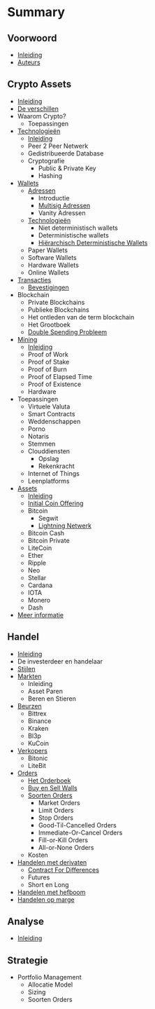 # Summary

## Voorwoord

* [Inleiding](README.md)
* [Auteurs](auteurs.md)

## Crypto Assets

* [Inleiding](inleiding.md)
* [De verschillen](de-verschillen.md)
* Waarom Crypto?
  * Toepassingen
* [Technologieën](technologieen.md)
  * [Inleiding](technologieen/inleiding.md)
  * Peer 2 Peer Netwerk
  * Gedistribueerde Database
  * Cryptografie
    * Public & Private Key
    * Hashing
* [Wallets](wallets.md)
  * [Adressen](wallets/adressen.md)
    * Introductie
    * [Multisig Adressen](wallets/adressen/multisig.md)
    * Vanity Adressen
  * [Technologieën](wallets/technologieen.md)
    * Niet deterministisch wallets
    * Deterministische wallets
    * [Hiërarchisch Deterministische Wallets](wallets/technologieen/hd-wallets.md)
  * Paper Wallets
  * Software Wallets
  * Hardware Wallets
  * Online Wallets
* [Transacties](transacties.md)
  * [Bevestigingen](transacties/bevestigingen.md)
* Blockchain
  * Private Blockchains
  * Publieke Blockchains
  * Het ontleden van de term blockchain
  * Het Grootboek
  * [Double Spending Probleem](double-spending-probleem.md)
* [Mining](mining.md)
  * [Inleiding](inleiding_mining.md)
  * Proof of Work
  * Proof of Stake
  * Proof of Burn
  * Proof of Elapsed Time
  * Proof of Existence
  * Hardware
* Toepassingen
  * Virtuele Valuta
  * Smart Contracts
  * Weddenschappen
  * Porno
  * Notaris
  * Stemmen
  * Clouddiensten
    * Opslag
    * Rekenkracht
  * Internet of Things
  * Leenplatforms
* [Assets](assets.md)
  * [Inleiding](inleiding.md)
  * [Initial Coin Offering](initial-coin-offering.md)
  * Bitcoin
    * Segwit
    * [Lightning Netwerk](lightening-netwerk.md)
  * Bitcoin Cash
  * Bitcoin Private
  * LiteCoin
  * Ether
  * Ripple
  * Neo
  * Stellar
  * Cardana
  * IOTA
  * Monero
  * Dash
* [Meer informatie](meer-informatie.md)

## Handel

* [Inleiding](handel/inleiding.md)
* De investerdeer en handelaar
* [Stijlen](handel/stijlen.md)
* [Markten](handel/markten.md)
  * Inleiding
  * Asset Paren
  * Beren en Stieren
* [Beurzen](handel/beurzen.md)
  * Bittrex
  * Binance
  * Kraken
  * Bl3p
  * KuCoin
* [Verkopers](handel/verkopers.md)
  * Bitonic
  * LiteBit
* [Orders](handel/orders.md)
  * [Het Orderboek](handel/het-orderboek.md)
  * [Buy en Sell Walls](handel/buy-en-sell-walls.md)
  * [Soorten Orders](handel/soorten-orders.md)
    * Market Orders
    * Limit Orders
    * Stop Orders
    * Good-Til-Cancelled Orders
    * Immediate-Or-Cancel Orders
    * Fill-or-Kill Orders
    * All-or-None Orders
  * Kosten
* [Handelen met derivaten](handel/handelen-met-cfds-en-futures.md)
  * [Contract For Differences](handel/handelen-met-cfds-en-futures/contract-for-differences.md)
  * Futures
  * Short en Long
* [Handelen met hefboom](handel/handelen-met-hefboom.md)
* [Handelen op marge](handel/handelen-op-margr.md)

## Analyse

* [Inleiding](analyse/inleiding.md)

## Strategie

* Portfolio Management
  * Allocatie Model
  * Sizing
  * Soorten Orders


